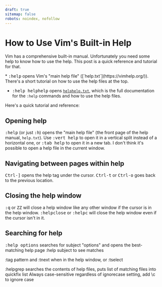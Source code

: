 ```yaml
---
draft: true
sitemap: false
robots: noindex, nofollow
---
```


How to Use Vim's Built-in Help
==============================

Vim has a comprehensive built-in manual.
Unfortunately you need some help to know how to use the help.
This post is a quick reference and tutorial for that.

<div class="seealso" markdown="1">
* <kbd>:help</kbd> opens Vim's "main help file" ([`help.txt`](https://vimhelp.org/)).
  There's a short tutorial on how to use the help files at the top.
  
* <kbd>:help helphelp</kbd> opens [`helphelp.txt`](https://vimhelp.org/helphelp.txt.html),
  which is the full documentation for the `:help` commands and how to use the help files.
</div>

Here's a quick tutorial and reference:

## Opening help

<kbd>:help</kbd> (or just <kbd>:h</kbd>) opens the "main help file" (the front page of the help manual, `help.txt`).
Use <kbd>:vert help</kbd> to open it in a vertical split instead of a horizontal one,
or <kbd>:tab help</kbd> to open it in a new tab.
I don't think it's possible to open a help file in the current window.

## Navigating between pages within help

<kbd><kbd>Ctrl</kbd>-<kbd>]</kbd></kbd> opens the help tag under the cursor.
<kbd><kbd>Ctrl</kbd>-<kbd>t</kbd></kbd> or <kbd><kbd>Ctrl</kbd>-<kbd>o</kbd></kbd> goes back to the previous location.

## Closing the help window

<kbd>:q</kbd> or <kbd>ZZ</kbd> will close a help window like any other window if the cursor is in the help window.
<kbd>:helpclose</kbd> or <kbd>:helpc</kbd> will close the help window even if the cursor isn't in it.

## Searching for help

<kbd>:help options</kbd> searches for subject "options" and opens the best-matching help page
:help subject<Ctrl-d> to see matches

:tag pattern and :tnext when in the help window, or :tselect

:helpgrep searches the contents of help files, puts list of matching files into quickfix list
Always case-sensitive regardless of ignorecase setting, add \c to ignore case
